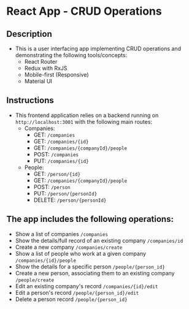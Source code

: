 # React App - CRUD Operations

## Description
- This is a user interfacing app implementing CRUD operations and demonstrating the following tools/concepts:
  - React Router
  - Redux with RxJS
  - Mobile-first (Responsive)
  - Material UI

## Instructions
- This frontend application relies on a backend running on ```http://localhost:3001``` with the following main routes:
  - Companies:
    - GET: ```/companies```
    - GET: ```/companies/{id}```
    - GET: ```/companies/{companyId}/people```
    - POST: ```/companies```
    - PUT: ```/companies/{id}```
  - People:
    - GET: ```/person/{id}```
    - GET: ```/companies/{companyId}/people```
    - POST: ```/person```
    - PUT: ```/person/{personId}```
    - DELETE: ```/person/{personId}```

## The app includes the following operations:
- Show a list of companies ```/companies```
- Show the details/full record of an existing company ```/companies/id```
- Create a new company ```/companies/create```
- Show a list of people who work at a given company ```/companies/{id}/people```
- Show the details for a specific person ```/people/{person_id}```
- Create a new person, associating them to an existing company ```/people/create```
- Edit an existing company's record ```/companies/{id}/edit```
- Edit a person's record ```/people/{person_id}/edit```
- Delete a person record ```/people/{person_id}```
